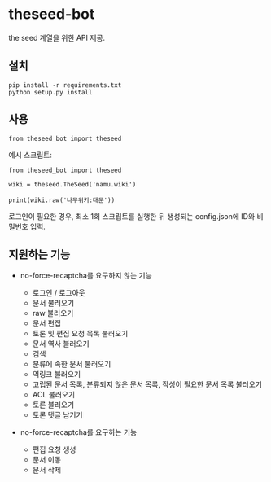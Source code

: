 # theseed-bot

the seed 계열을 위한 API 제공.

## 설치
    pip install -r requirements.txt
    python setup.py install

## 사용
    from theseed_bot import theseed

예시 스크립트:

    from theseed_bot import theseed
    
    wiki = theseed.TheSeed('namu.wiki')
    
    print(wiki.raw('나무위키:대문'))

로그인이 필요한 경우, 최소 1회 스크립트를 실행한 뒤 생성되는 config.json에 ID와 비밀번호 입력.

## 지원하는 기능

* no-force-recaptcha를 요구하지 않는 기능
    - 로그인 / 로그아웃
    - 문서 불러오기
    - raw 불러오기
    - 문서 편집
    - 토론 및 편집 요청 목록 불러오기
    - 문서 역사 불러오기
    - 검색
    - 분류에 속한 문서 불러오기
    - 역링크 불러오기
    - 고립된 문서 목록, 분류되지 않은 문서 목록, 작성이 필요한 문서 목록 불러오기
    - ACL 불러오기
    - 토론 불러오기
    - 토론 댓글 남기기

* no-force-recaptcha를 요구하는 기능
    - 편집 요청 생성
    - 문서 이동
    - 문서 삭제